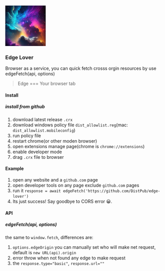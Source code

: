 ![](./icon128.png)
### Edge Lover

Browser as a service, you can quick fetch crosss orgin resources by use edgeFetch(api, options)

>Edge === Your browser tab

#### Install

##### install from github

1. download latest release `.crx`
2. download windows policy file `dist_allowlist.reg`(mac: `dist_allowlist.mobileconfig`)
3. run policy file
4. restart chrome(or other moden browser)
5. open extensions manage page(chrome is `chrome://extensions`)
6. enable developer mode
7. drag `.crx` file to browser

#### Example

1. open any website and a `github.com` page
2. open developer tools on any page exclude `github.com` pages
3. run it `response = await edgeFetch('https://github.com/DistPub/edge-lover')`
4. Its just success! Say goodbye to CORS error 😀.

#### API

##### edgeFetch(api, options)

the same to `window.fetch`, differences are:

1. `options.edgeOrigin` you can manually set who will make net request, default is `new URL(api).origin`
2. error throw when not found any edge to make request
3. the `response.type="basic"`, `response.url=""`
